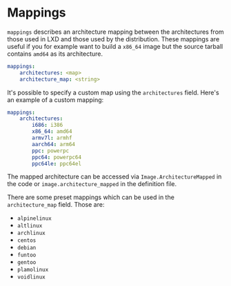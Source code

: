 # Mappings

`mappings` describes an architecture mapping between the architectures from those used in LXD and those used by the distribution.
These mappings are useful if you for example want to build a `x86_64` image but the source tarball contains `amd64` as its architecture.

```yaml
mappings:
    architectures: <map>
    architecture_map: <string>
```

It's possible to specify a custom map using the `architectures` field.
Here's an example of a custom mapping:

```yaml
mappings:
    architectures:
        i686: i386
        x86_64: amd64
        armv7l: armhf
        aarch64: arm64
        ppc: powerpc
        ppc64: powerpc64
        ppc64le: ppc64el
```

The mapped architecture can be accessed via `Image.ArchitectureMapped` in the code or `image.architecture_mapped` in the definition file.

There are some preset mappings which can be used in the `architecture_map` field.
Those are:

* `alpinelinux`
* `altlinux`
* `archlinux`
* `centos`
* `debian`
* `funtoo`
* `gentoo`
* `plamolinux`
* `voidlinux`
